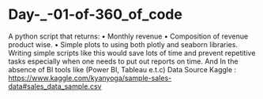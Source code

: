 # Day-_-01-of-360_of_code
A python script that returns:
•	Monthly revenue
•	Composition of revenue product wise.
•	Simple plots to using both plotly and seaborn libraries.
Writing simple scripts like this would save lots of time and prevent repetitive tasks especially when one needs to put out reports on time. And In the absence of BI tools like (Power BI, Tableau e.t.c) 
Data Source  Kaggle : https://www.kaggle.com/kyanyoga/sample-sales-data#sales_data_sample.csv
